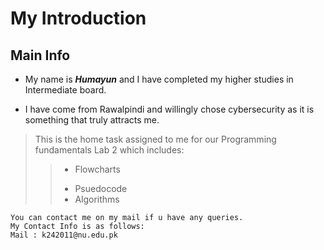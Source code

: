 # My Introduction
## Main Info
- My name is ***Humayun*** and I have completed my higher studies in Intermediate board.
+ I have come from Rawalpindi and willingly chose cybersecurity as it is something that truly attracts me.
> This is the home task assigned to me for our Programming fundamentals Lab 2 which includes:
>> + Flowcharts
>> - Psuedocode
>> - Algorithms

```
You can contact me on my mail if u have any queries.
My Contact Info is as follows: 
Mail : k242011@nu.edu.pk
```

